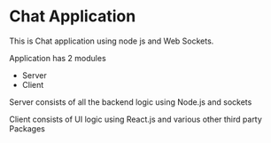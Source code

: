 # Chat Application
This is Chat application using node js and Web Sockets.

Application has 2 modules
* Server
* Client

Server consists of all the backend logic using Node.js and sockets

Client consists of UI logic using React.js and various other third party Packages
